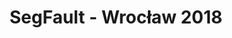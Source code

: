 ---
type: event
title: "SegFault - Wrocław 2018"
url: wroclaw2018
city: Wrocław
eventdate: 2018/09/24
location:
  name: Ibis Styles Hotel Wrocław (Plac Konstytucji 3 Maja 3)
  lat: 51.099380
  lng: 17.040200
registrationlink: https://segfault-wroclaw-2018.konfeo.com/pl/groups
agenda:
  - "9:00 - 9:45":
    - "Rejestracja uczestników"
  - "9:45 - 10:00":
    - "Otwarcie konferencji"
  - "10:00 - 10:45":
    - "TBD"
    - "Zatrudniamy tylko najlepszych - powiedział każdy, zawsze"
  - "11:00 - 11:45":
    - "*-Driven* niczego naprawdę nie zmienią"
    - "Praca z kodem zastanym- nadchodzi wielka fala"
  - "12:00 - 12:45":
    - "Przewidywanie zmian wydajności aplikacji rozproszonych"
    - "10 rzeczy, które chciałbym wiedzieć 10 lat temu"
  - "12:45 - 14:00":
    - "PRZERWA OBIADOWA"
  - "14:00 - 14:45":
    - "Wzorce komunikacyjne w sieciach organicznych"
    - "TBD"
  - "15:00 - 15:45":
    - "TBD"
    - "TBD"
  - "16:00 - 16:45":
    - "Programowanie reaktywne: czego się nauczyłem"
---